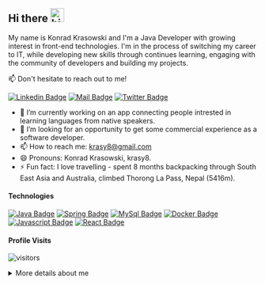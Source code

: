 ## Hi there <img src="https://user-images.githubusercontent.com/1303154/88677602-1635ba80-d120-11ea-84d8-d263ba5fc3c0.gif" width="28px" alt="hi">

My name is Konrad Krasowski and I'm a Java Developer with growing interest in front-end technologies. I'm in the process of switching my career to IT, while developing new skills through continues learning, engaging with the community of developers and building my projects.

:mailbox: Don't hesitate to reach out to me!

[![Linkedin Badge](https://img.shields.io/badge/-Konrad-0e76a8?style=flat&labelColor=0e76a8&logo=linkedin&logoColor=white)](https://www.linkedin.com/in/konrad-krasowski/) [![Mail Badge](https://img.shields.io/badge/-krasy8-c0392b?style=flat&labelColor=c0392b&logo=gmail&logoColor=white)](mailto:krasy8@gmail.com) [![Twitter Badge](https://img.shields.io/badge/-@krasy8-1ca0f1?style=flat&labelColor=1ca0f1&logo=twitter&logoColor=white&link=https://twitter.com/Ipenywis)](https://twitter.com/krasy8)

- 🔭  I’m currently working on an app connecting people intrested in learning languages from native speakers.
- 🤔  I’m looking for an opportunity to get some commercial experience as a software developer.
- 📫  How to reach me: krasy8@gmail.com
- 😄 Pronouns: Konrad Krasowski, krasy8.
- ⚡  Fun fact: I love travelling - spent 8 months backpacking through South East Asia and Australia, climbed Thorong La Pass, Nepal (5416m).

#### Technologies

[![Java Badge](https://img.shields.io/badge/-Java-007396?style=for-the-badge&labelColor=white&logo=java&logoColor=007396)](#) [![Spring Badge](https://img.shields.io/badge/-Spring-6DB33F?style=for-the-badge&labelColor=white&logo=spring&logoColor=6DB33F)](#) [![MySql Badge](https://img.shields.io/badge/-MySql-4479A1?style=for-the-badge&labelColor=white&logo=mysql&logoColor=4479A1)](#) [![Docker Badge](https://img.shields.io/badge/-Docker-2496ED?style=for-the-badge&labelColor=white&logo=docker&logoColor=2496ED)](#) [![Javascript Badge](https://img.shields.io/badge/-Javascript-F7DF1E?style=for-the-badge&labelColor=black&logo=javascript&logoColor=F7DF1E)](#) [![React Badge](https://img.shields.io/badge/-React-61DAFB?style=for-the-badge&labelColor=black&logo=react&logoColor=61DAFB)](#)

#### Profile Visits 

![visitors](https://visitor-badge.glitch.me/badge?page_id=krasy8.krasy8)

<details>
<summary>
  More details about me
</summary>

<br >

From the moment I have printed "Hello World" in my console, I knew I got the bug that would keep me hooked forever!
That little spark has started something, which very quickly has become my number one focus, worth re-organizing my whole life around. Leaving a successful career in banking was not an easy decision to make, but I like ambitious goals and know how to achieve them. I am convinced that this is the best way to grow as a person!
</br>

Apart from tech, I'm very passionate about travelling and fitness. I run, cycle, work out and cook healthy - when your body is taken care of, your brain follows suit 💪🏻 😎.

#### Github Stats

![Ipenywis's github stats](https://github-readme-stats.vercel.app/api?username=krasy8&count_private=true&theme=tokyonight&hide=contribs,prs)

</details>